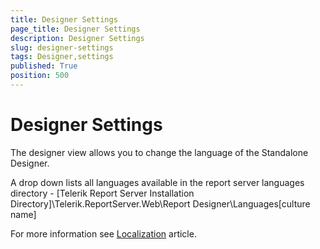 ```yaml
---
title: Designer Settings
page_title: Designer Settings
description: Designer Settings
slug: designer-settings
tags: Designer,settings
published: True
position: 500
---
```


# Designer Settings
The designer view allows you to change the language of the Standalone Designer. 

A drop down lists all languages available in the report server languages directory - [Telerik Report Server Installation Directory]\Telerik.ReportServer.Web\Report Designer\Languages\[culture name]

For more information see [Localization](https://docs.telerik.com/report-server/implementer-guide/setup/localization#localize-standalone-report-designer) article.